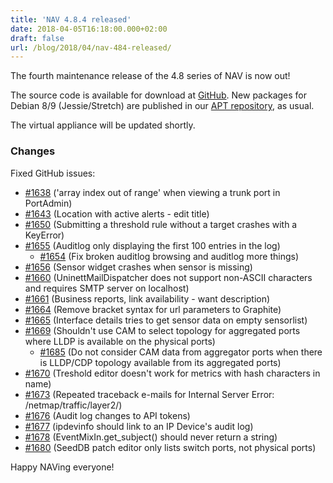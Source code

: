 ```yaml
---
title: 'NAV 4.8.4 released'
date: 2018-04-05T16:18:00.000+02:00
draft: false
url: /blog/2018/04/nav-484-released/
---
```


The fourth maintenance release of the 4.8 series of NAV is now out!

The source code is available for download at [GitHub](https://github.com/UNINETT/nav/releases). New packages for Debian 8/9 (Jessie/Stretch) are published in our [APT repository](https://nav.uninett.no/install-instructions/#debian), as usual.

The virtual appliance will be updated shortly.

### Changes

Fixed GitHub issues:

*   [#1638](https://github.com/UNINETT/nav/issues/1638/) ('array index out of range' when viewing a trunk port in PortAdmin)
*   [#1643](https://github.com/UNINETT/nav/issues/1643/) (Location with active alerts - edit title)
*   [#1650](https://github.com/UNINETT/nav/issues/1650/) (Submitting a threshold rule without a target crashes with a KeyError)
*   [#1655](https://github.com/UNINETT/nav/issues/1655/) (Auditlog only displaying the first 100 entries in the log)
    *   [#1654](https://github.com/UNINETT/nav/issues/1654/) (Fix broken auditlog browsing and auditlog more things)
*   [#1656](https://github.com/UNINETT/nav/issues/1656/) (Sensor widget crashes when sensor is missing)
*   [#1660](https://github.com/UNINETT/nav/issues/1660/) (UninettMailDispatcher does not support non-ASCII characters and requires SMTP server on localhost)
*   [#1661](https://github.com/UNINETT/nav/issues/1661/) (Business reports, link availability - want description)
*   [#1664](https://github.com/UNINETT/nav/issues/1664/) (Remove bracket syntax for url parameters to Graphite)
*   [#1665](https://github.com/UNINETT/nav/issues/1665/) (Interface details tries to get sensor data on empty sensorlist)
*   [#1669](https://github.com/UNINETT/nav/issues/1669/) (Shouldn't use CAM to select topology for aggregated ports where LLDP is available on the physical ports)
    *   [#1685](https://github.com/UNINETT/nav/issues/1685/) (Do not consider CAM data from aggregator ports when there is LLDP/CDP topology available from its aggregated ports)
*   [#1670](https://github.com/UNINETT/nav/issues/1670/) (Treshold editor doesn't work for metrics with hash characters in name)
*   [#1673](https://github.com/UNINETT/nav/issues/1673/) (Repeated traceback e-mails for Internal Server Error: /netmap/traffic/layer2/)
*   [#1676](https://github.com/UNINETT/nav/issues/1676/) (Audit log changes to API tokens)
*   [#1677](https://github.com/UNINETT/nav/issues/1677/) (ipdevinfo should link to an IP Device's audit log)
*   [#1678](https://github.com/UNINETT/nav/issues/1678/) (EventMixIn.get\_subject() should never return a string)
*   [#1680](https://github.com/UNINETT/nav/issues/1680/) (SeedDB patch editor only lists switch ports, not physical ports)

Happy NAVing everyone!